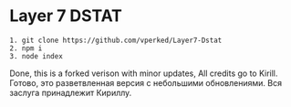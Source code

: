 # Layer 7 DSTAT

```
1. git clone https://github.com/vperked/Layer7-Dstat
2. npm i
3. node index
```
Done, this is a forked verison with minor updates, All credits go to Kirill.
Готово, это разветвленная версия с небольшими обновлениями. Вся заслуга принадлежит Кириллу.